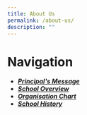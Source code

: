 ```yaml
---
title: About Us
permalink: /about-us/
description: ""
---
```

# Navigation
* [***Principal's Message***](/about-us/principal-message/)
* [***School Overview***](https://sites.google.com/moe.edu.sg/school-overview/home)
* [***Organisation Chart***](https://sites.google.com/moe.edu.sg/organisation-chart/home)
* [***School History***](https://sites.google.com/moe.edu.sg/hgv-school-history/home)
